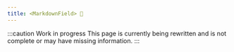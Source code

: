 ```yaml
---
title: <MarkdownField> 🚧
---
```


:::caution Work in progress
This page is currently being rewritten and is not complete or may have missing information.
:::